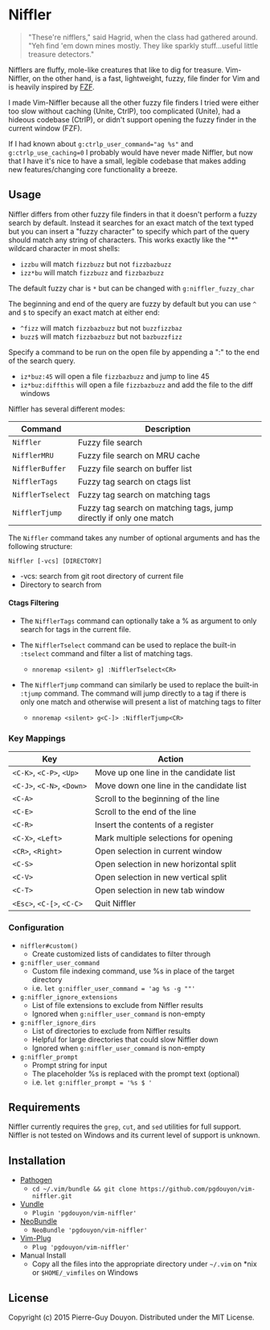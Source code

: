Niffler
=======

> "These're nifflers," said Hagrid, when the class had gathered around.  "Yeh
> find 'em down mines mostly.  They like sparkly stuff...useful little
> treasure detectors."

Nifflers are fluffy, mole-like creatures that like to dig for treasure.
Vim-Niffler, on the other hand, is a fast, lightweight, fuzzy, file finder for
Vim and is heavily inspired by [FZF][].

I made Vim-Niffler because all the other fuzzy file finders I tried were either
too slow without caching (Unite, CtrlP), too complicated (Unite), had a hideous
codebase (CtrlP), or didn't support opening the fuzzy finder in the current
window (FZF).

If I had known about `g:ctrlp_user_command="ag %s"` and `g:ctrlp_use_caching=0`
I probably would have never made Niffler, but now that I have it's nice to have
a small, legible codebase that makes adding new features/changing core
functionality a breeze.


Usage
-----

Niffler differs from other fuzzy file finders in that it doesn't perform a
fuzzy search by default.  Instead it searches for an exact match of the text
typed but you can insert a "fuzzy character" to specify which part of the query
should match any string of characters.  This works exactly like the "\*"
wildcard character in most shells:

* `izzbu` will match `fizzbuzz` but not `fizzbazbuzz`
* `izz*bu` will match `fizzbuzz` and `fizzbazbuzz`

The default fuzzy char is `*` but can be changed with `g:niffler_fuzzy_char`

The beginning and end of the query are fuzzy by default but you can use `^` and
`$` to specify an exact match at either end:

* `^fizz` will match `fizzbazbuzz` but not `buzzfizzbaz`
* `buzz$` will match `fizzbazbuzz` but not `bazbuzzfizz`

Specify a command to be run on the open file by appending a ":<CMD>" to the end
of the search query.

* `iz*buz:45` will open a file `fizzbazbuzz` and jump to line 45
* `iz*buz:diffthis` will open a file `fizzbazbuzz` and add the file to the diff windows

Niffler has several different modes:

| Command           | Description                                                          |
| ----------------- | ---------------------------------------------------------------------|
| `Niffler`         | Fuzzy file search                                                    |
| `NifflerMRU`      | Fuzzy file search on MRU cache                                       |
| `NifflerBuffer`   | Fuzzy file search on buffer list                                     |
| `NifflerTags`     | Fuzzy tag search on ctags list                                       |
| `NifflerTselect`  | Fuzzy tag search on matching tags                                    |
| `NifflerTjump`    | Fuzzy tag search on matching tags, jump directly if only one match   |

The `Niffler` command takes any number of optional arguments and has the following structure:

`Niffler [-vcs] [DIRECTORY]`

* -vcs: search from git root directory of current file
* Directory to search from


#### Ctags Filtering

- The `NifflerTags` command can optionally take a % as argument to only search
for tags in the current file.

- The `NifflerTselect` command can be used to replace the built-in `:tselect`
command and filter a list of matching tags.
    - `nnoremap <silent> g] :NifflerTselect<CR>`

- The `NifflerTjump` command can similarly be used to replace the built-in
  `:tjump` command.  The command will jump directly to a tag if there is only
  one match and otherwise will present a list of matching tags to filter
    - `nnoremap <silent> g<C-]> :NifflerTjump<CR>`



### Key Mappings

| Key                        | Action                                    |
| -------------------------- | ------------------------------------------|
| `<C-K>`, `<C-P>`, `<Up>`   | Move up one line in the candidate list    |
| `<C-J>`, `<C-N>`, `<Down>` | Move down one line in the candidate list  |
| `<C-A>`                    | Scroll to the beginning of the line       |
| `<C-E>`                    | Scroll to the end of the line             |
| `<C-R>`                    | Insert the contents of a register         |
| `<C-X>`, `<Left>`          | Mark multiple selections for opening      |
| `<CR>`, `<Right>`          | Open selection in current window          |
| `<C-S>`                    | Open selection in new horizontal split    |
| `<C-V>`                    | Open selection in new vertical split      |
| `<C-T>`                    | Open selection in new tab window          |
| `<Esc>`, `<C-[>`, `<C-C>`  | Quit Niffler                              |


### Configuration

- `niffler#custom()`
    - Create customized lists of candidates to filter through
- `g:niffler_user_command`
    - Custom file indexing command, use %s in place of the target directory
    - i.e. `let g:niffler_user_command = 'ag %s -g ""'`
- `g:niffler_ignore_extensions`
    - List of file extensions to exclude from Niffler results
    - Ignored when `g:niffler_user_command` is non-empty
- `g:niffler_ignore_dirs`
    - List of directories to exclude from Niffler results
    - Helpful for large directories that could slow Niffler down
    - Ignored when `g:niffler_user_command` is non-empty
- `g:niffler_prompt`
    - Prompt string for input
    - The placeholder %s is replaced with the prompt text (optional)
    - i.e. `let g:niffler_prompt = '%s $ '`


Requirements
------------

Niffler currently requires the `grep`, `cut`, and `sed` utilities for full
support.  Niffler is not tested on Windows and its current level of support is
unknown.


Installation
------------

* [Pathogen][]
    * `cd ~/.vim/bundle && git clone https://github.com/pgdouyon/vim-niffler.git`
* [Vundle][]
    * `Plugin 'pgdouyon/vim-niffler'`
* [NeoBundle][]
    * `NeoBundle 'pgdouyon/vim-niffler'`
* [Vim-Plug][]
    * `Plug 'pgdouyon/vim-niffler'`
* Manual Install
    * Copy all the files into the appropriate directory under `~/.vim` on \*nix or
      `$HOME/_vimfiles` on Windows


License
-------

Copyright (c) 2015 Pierre-Guy Douyon.  Distributed under the MIT License.


[FZF]: https://github.com/junegunn/fzf
[Pathogen]: https://github.com/tpope/vim-pathogen
[Vundle]: https://github.com/gmarik/Vundle.vim
[NeoBundle]: https://github.com/Shougo/neobundle.vim
[Vim-Plug]: https://github.com/junegunn/vim-plug

